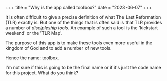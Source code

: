 +++
title = "Why is the app called toolbox?"
date = "2023-06-07"
+++

It is often difficult to give a precise definition of what The Last Reformation (TLR) exactly is. But one of the things that is often said is that TLR provides a number of *discipleship tools*. An example of such a tool is the 'kickstart weekend' or the 'TLR Map'.

The purpose of this app is to make these tools even more useful in the kingdom of God and to add a number of new tools.

Hence the name: toolbox.

I'm not sure if this is going to be the final name or if it's just the code name for this project. What do you think? 